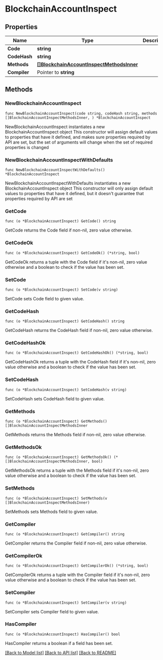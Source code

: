 # BlockchainAccountInspect

## Properties

Name | Type | Description | Notes
------------ | ------------- | ------------- | -------------
**Code** | **string** |  | 
**CodeHash** | **string** |  | 
**Methods** | [**[]BlockchainAccountInspectMethodsInner**](BlockchainAccountInspectMethodsInner.md) |  | 
**Compiler** | Pointer to **string** |  | [optional] 

## Methods

### NewBlockchainAccountInspect

`func NewBlockchainAccountInspect(code string, codeHash string, methods []BlockchainAccountInspectMethodsInner, ) *BlockchainAccountInspect`

NewBlockchainAccountInspect instantiates a new BlockchainAccountInspect object
This constructor will assign default values to properties that have it defined,
and makes sure properties required by API are set, but the set of arguments
will change when the set of required properties is changed

### NewBlockchainAccountInspectWithDefaults

`func NewBlockchainAccountInspectWithDefaults() *BlockchainAccountInspect`

NewBlockchainAccountInspectWithDefaults instantiates a new BlockchainAccountInspect object
This constructor will only assign default values to properties that have it defined,
but it doesn't guarantee that properties required by API are set

### GetCode

`func (o *BlockchainAccountInspect) GetCode() string`

GetCode returns the Code field if non-nil, zero value otherwise.

### GetCodeOk

`func (o *BlockchainAccountInspect) GetCodeOk() (*string, bool)`

GetCodeOk returns a tuple with the Code field if it's non-nil, zero value otherwise
and a boolean to check if the value has been set.

### SetCode

`func (o *BlockchainAccountInspect) SetCode(v string)`

SetCode sets Code field to given value.


### GetCodeHash

`func (o *BlockchainAccountInspect) GetCodeHash() string`

GetCodeHash returns the CodeHash field if non-nil, zero value otherwise.

### GetCodeHashOk

`func (o *BlockchainAccountInspect) GetCodeHashOk() (*string, bool)`

GetCodeHashOk returns a tuple with the CodeHash field if it's non-nil, zero value otherwise
and a boolean to check if the value has been set.

### SetCodeHash

`func (o *BlockchainAccountInspect) SetCodeHash(v string)`

SetCodeHash sets CodeHash field to given value.


### GetMethods

`func (o *BlockchainAccountInspect) GetMethods() []BlockchainAccountInspectMethodsInner`

GetMethods returns the Methods field if non-nil, zero value otherwise.

### GetMethodsOk

`func (o *BlockchainAccountInspect) GetMethodsOk() (*[]BlockchainAccountInspectMethodsInner, bool)`

GetMethodsOk returns a tuple with the Methods field if it's non-nil, zero value otherwise
and a boolean to check if the value has been set.

### SetMethods

`func (o *BlockchainAccountInspect) SetMethods(v []BlockchainAccountInspectMethodsInner)`

SetMethods sets Methods field to given value.


### GetCompiler

`func (o *BlockchainAccountInspect) GetCompiler() string`

GetCompiler returns the Compiler field if non-nil, zero value otherwise.

### GetCompilerOk

`func (o *BlockchainAccountInspect) GetCompilerOk() (*string, bool)`

GetCompilerOk returns a tuple with the Compiler field if it's non-nil, zero value otherwise
and a boolean to check if the value has been set.

### SetCompiler

`func (o *BlockchainAccountInspect) SetCompiler(v string)`

SetCompiler sets Compiler field to given value.

### HasCompiler

`func (o *BlockchainAccountInspect) HasCompiler() bool`

HasCompiler returns a boolean if a field has been set.


[[Back to Model list]](../README.md#documentation-for-models) [[Back to API list]](../README.md#documentation-for-api-endpoints) [[Back to README]](../README.md)


